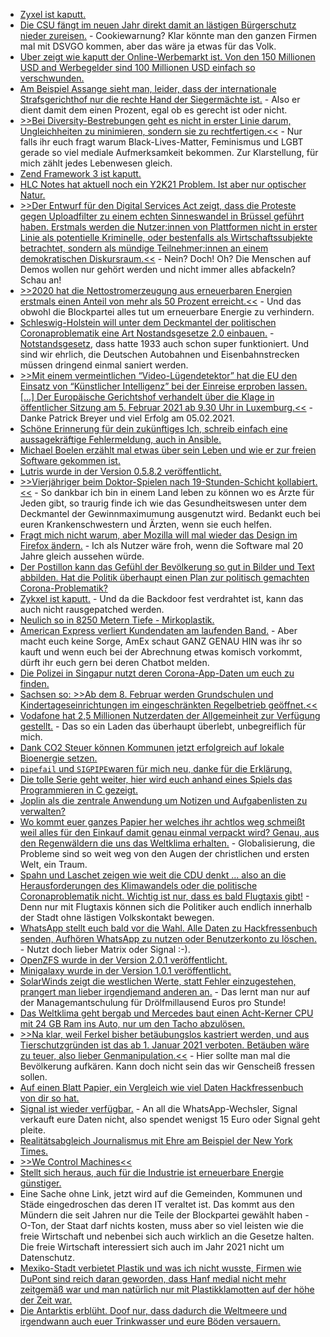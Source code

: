 * [Zyxel ist kaputt.](https://www.bleepingcomputer.com/news/security/secret-backdoor-discovered-in-zyxel-firewalls-and-ap-controllers/)
* [Die CSU fängt im neuen Jahr direkt damit an lästigen Bürgerschutz nieder zureisen.](https://tuxproject.de/blog/2021/01/csu-digital-belastend/) - Cookiewarnung? Klar könnte man den ganzen Firmen mal mit DSVGO kommen, aber das wäre ja etwas für das Volk.
* [Uber zeigt wie kaputt der Online-Werbemarkt ist. Von den 150 Millionen USD and Werbegelder sind 100 Millionen USD einfach so verschwunden.](https://blog.fefe.de/?ts=a10ce679)
* [Am Beispiel Assange sieht man, leider, dass der internationale Strafsgerichthof nur die rechte Hand der Siegermächte ist.](https://blog.fefe.de/?ts=a10de189) - Also er dient damit dem einen Prozent, egal ob es gerecht ist oder nicht.
* [>>Bei Diversity-Bestrebungen geht es nicht in erster Linie darum, Ungleichheiten zu minimieren, sondern sie zu rechtfertigen.<<](https://blog.fefe.de/?ts=a10d4a54) - Nur falls ihr euch fragt warum Black-Lives-Matter, Feminismus und LGBT gerade so viel mediale Aufmerksamkeit bekommen. Zur Klarstellung, für mich zählt jedes Lebenwesen gleich.
* [Zend Framework 3 ist kaputt.](https://www.bleepingcomputer.com/news/security/zend-framework-remote-code-execution-vulnerability-revealed/)
* [HLC Notes hat aktuell noch ein Y2K21 Problem. Ist aber nur optischer Natur.](http://blog.nashcom.de/nashcomblog.nsf/dx/y2k21-notes-property-box-created-date-is-empty.htm)
* [>>Der Entwurf für den Digital Services Act zeigt, dass die Proteste gegen Uploadfilter zu einem echten Sinneswandel in Brüssel geführt haben. Erstmals werden die Nutzer:innen von Plattformen nicht in erster Linie als potentielle Kriminelle, oder bestenfalls als Wirtschaftssubjekte betrachtet, sondern als mündige Teilnehmer:innen an einem demokratischen Diskursraum.<<](https://netzpolitik.org/2021/edit-policy-der-digital-services-act-steht-fuer-einen-sinneswandel-in-bruessel/) - Nein? Doch! Oh? Die Menschen auf Demos wollen nur gehört werden und nicht immer alles abfackeln? Schau an!
* [>>2020 hat die Nettostromerzeugung aus erneuerbaren Energien erstmals einen Anteil von mehr als 50 Prozent erreicht.<<](https://www.sonnenseite.com/de/energie/erneuerbare-erreichen-2020-erstmals-anteil-von-mehr-als-50-prozent-an-nettostromerzeugung/) - Und das obwohl die Blockpartei alles tut um erneuerbare Energie zu verhindern.
* [Schleswig-Holstein will unter dem Deckmantel der politischen Coronaproblematik eine Art Nostandsgesetze 2.0 einbauen.](https://verfassungsblog.de/notparlament-s-h/) - [Notstandsgesetz](https://de.wikipedia.org/wiki/Notstandsgesetz), dass hatte 1933 auch schon super funktioniert. Und sind wir ehrlich, die Deutschen Autobahnen und Eisenbahnstrecken müssen dringend einmal saniert werden.
* [>>Mit einem vermeintlichen “Video-Lügendetektor” hat die EU den Einsatz von “Künstlicher Intelligenz” bei der Einreise erproben lassen. [...] Der Europäische Gerichtshof verhandelt über die Klage in öffentlicher Sitzung am 5. Februar 2021 ab 9.30 Uhr in Luxemburg.<<](https://www.patrick-breyer.de/?p=594512) - Danke Patrick Breyer und viel Erfolg am 05.02.2021.
* [Schöne Erinnerung für dein zukünftiges Ich, schreib einfach eine aussagekräftige Fehlermeldung, auch in Ansible.](https://opensource.com/article/21/1/improve-ansible-play)
* [Michael Boelen erzählt mal etwas über sein Leben und wie er zur freien Software gekommen ist.](https://opensource.com/article/21/1/lynis)
* [Lutris wurde in der Version 0.5.8.2 veröffentlicht.](https://www.phoronix.com/scan.php?page=news_item&px=Lutris-0.5.8.2-Released)
* [>>Vierjähriger beim Doktor-Spielen nach 19-Stunden-Schicht kollabiert.<<](https://www.der-postillon.com/2019/01/doktor-spiel.html) - So dankbar ich bin in einem Land leben zu können wo es Ärzte für Jeden gibt, so traurig finde ich wie das Gesundheitswesen unter dem Deckmantel der Gewinnmaximumung ausgenutzt wird. Bedankt euch bei euren Krankenschwestern und Ärzten, wenn sie euch helfen.
* [Fragt mich nicht warum, aber Mozilla will mal wieder das Design im Firefox ändern.](https://winfuture.de/news,120347.html) - Ich als Nutzer wäre froh, wenn die Software mal 20 Jahre gleich aussehen würde.
* [Der Postillon kann das Gefühl der Bevölkerung so gut in Bilder und Text abbilden. Hat die Politik überhaupt einen Plan zur politisch gemachten Corona-Problematik?](https://www.der-postillon.com/2021/01/lostrommel.html)
* [Zykxel ist kaputt.](https://www.bleepingcomputer.com/news/security/hackers-start-exploiting-the-new-backdoor-in-zyxel-devices/) - Und da die Backdoor fest verdrahtet ist, kann das auch nicht rausgepatched werden.
* [Neulich so in 8250 Metern Tiefe - Mirkoplastik.](https://www.sonnenseite.com/de/wissenschaft/mikroplastik-in-8250-metern-tiefe/)
* [American Express verliert Kundendaten am laufenden Band.](https://www.bleepingcomputer.com/news/security/hacker-posts-data-of-10-000-american-express-accounts-for-free/) - Aber macht euch keine Sorge, AmEx schaut GANZ GENAU HIN was ihr so kauft und wenn euch bei der Abrechnung etwas komisch vorkommt, dürft ihr euch gern bei deren Chatbot melden.
* [Die Polizei in Singapur nutzt deren Corona-App-Daten um euch zu finden.](https://netzpolitik.org/2021/polizei-in-singapur-darf-daten-der-kontakt-tracing-anwendung-nutzen/)
* [Sachsen so: >>Ab dem 8. Februar werden Grundschulen und Kindertageseinrichtungen im eingeschränkten Regelbetrieb geöffnet.<<](https://www.bildung.sachsen.de/blog/index.php/2021/01/05/lockdown-fuer-schulen-und-kita-wird-verlaengert/)
* [Vodafone hat 2,5 Millionen Nutzerdaten der Allgemeinheit zur Verfügung gestellt.](https://www.bleepingcomputer.com/news/security/vodafones-ho-mobile-admits-data-breach-25m-users-impacted/) - Das so ein Laden das überhaupt überlebt, unbegreiflich für mich.
* [Dank CO2 Steuer können Kommunen jetzt erfolgreich auf lokale Bioenergie setzen.](https://energiewendedörfer.de/)
* [`pipefail` und `SIGPIPE`waren für mich neu, danke für die Erklärung.](https://utcc.utoronto.ca/~cks/space/blog/unix/ShellPipesTwoUsages)
* [Die tolle Serie geht weiter, hier wird euch anhand eines Spiels das Programmieren in C gezeigt.](https://opensource.com/article/21/1/learn-c)
* [Joplin als die zentrale Anwendung um Notizen und Aufgabenlisten zu verwalten?](https://joplinapp.org/)
* [Wo kommt euer ganzes Papier her welches ihr achtlos weg schmeißt weil alles für den Einkauf damit genau einmal verpackt wird? Genau, aus den Regenwäldern die uns das Weltklima erhalten.](https://netzfrauen.org/2021/01/06/indonesien-3-2/) - Globalisierung, die Probleme sind so weit weg von den Augen der christlichen und ersten Welt, ein Traum.
* [Spahn und Laschet zeigen wie weit die CDU denkt ... also an die Herausforderungen des Klimawandels oder die politische Coronaproblematik nicht. Wichtig ist nur, dass es bald Flugtaxis gibt!](https://www.sonnenseite.com/de/politik/impulspapier-von-laschet-und-spahn-gutes-klima-nur-fuer-die-wirtschaft/) - Denn nur mit Flugtaxis können sich die Politiker auch endlich innerhalb der Stadt ohne lästigen Volkskontakt bewegen.
* [WhatsApp stellt euch bald vor die Wahl. Alle Daten zu Hackfressenbuch senden, Aufhören WhatsApp zu nutzen oder Benutzerkonto zu löschen.](https://www.bleepingcomputer.com/news/security/whatsapp-share-your-data-with-facebook-or-delete-your-account/) - Nutzt doch lieber Matrix oder Signal :-).
* [OpenZFS wurde in der Version 2.0.1 veröffentlicht.](https://www.phoronix.com/scan.php?page=news_item&px=OpenZFS-2.0.1-Released)
* [Minigalaxy wurde in der Version 1.0.1 veröffentlicht.](https://github.com/sharkwouter/minigalaxy/releases/tag/1.0.1)
* [SolarWinds zeigt die westlichen Werte, statt Fehler einzugestehen, prangert man lieber irgendjemand anderen an.](https://www.golem.de/news/malware-offenbar-ermittlungen-gegen-jetbrains-nach-solarwinds-hack-2101-153210.html) - Das lernt man nur auf der Managemantschulung für Drölfmillausend Euros pro Stunde!
* [Das Weltklima geht bergab und Mercedes baut einen Acht-Kerner CPU mit 24 GB Ram ins Auto, nur um den Tacho abzulösen.](https://www.golem.de/news/mbux-hyperscreen-mercedes-eqs-mit-riesendisplay-und-haptischem-feedback-2101-153232.html)
* [>>Na klar, weil Ferkel bisher betäubungslos kastriert werden, und aus Tierschutzgründen ist das ab 1. Januar 2021 verboten. Betäuben wäre zu teuer, also lieber Genmanipulation.<<](https://blog.fefe.de/?ts=a106ed7e) - Hier sollte man mal die Bevölkerung aufkären. Kann doch nicht sein das wir Genscheiß fressen sollen.
* [Auf einen Blatt Papier, ein Vergleich wie viel Daten Hackfressenbuch von dir so hat.](https://i1.wp.com/9to5mac.com/wp-content/uploads/sites/6/2021/01/App-privacy-labels-messaging-apps.png?w=2500&quality=82&strip=all&ssl=1)
* [Signal ist wieder verfügbar.](https://www.bleepingcomputer.com/news/software/signal-fixes-verification-delays-caused-by-whatsapp-mass-exodus/) - An all die WhatsApp-Wechsler, Signal verkauft eure Daten nicht, also spendet wenigst 15 Euro oder Signal geht pleite.
* [Realitätsabgleich Journalismus mit Ehre am Beispiel der New York Times.](https://blog.fefe.de/?ts=a1065c72)
* [>>We Control Machines<<](https://www.youtube.com/watch?v=IQJ6cOEAURU)
* [Stellt sich heraus, auch für die Industrie ist erneuerbare Energie günstiger.](https://www.sonnenseite.com/de/politik/2021-wird-das-jahr-des-beschleunigten-ausbaus-der-erneuerbaren-energien/)
* Eine Sache ohne Link, jetzt wird auf die Gemeinden, Kommunen und Städe eingedroschen das deren IT veraltet ist. Das kommt aus den Mündern die seit Jahren nur die Teile der Blockpartei gewählt haben - O-Ton, der Staat darf nichts kosten, muss aber so viel leisten wie die freie Wirtschaft und nebenbei sich auch wirklich an die Gesetze halten. Die freie Wirtschaft interessiert sich auch im Jahr 2021 nicht um Datenschutz.
* [Mexiko-Stadt verbietet Plastik und was ich nicht wusste, Firmen wie DuPont sind reich daran geworden, dass Hanf medial nicht mehr zeitgemäß war und man natürlich nur mit Plastikklamotten auf der höhe der Zeit war.](https://netzfrauen.org/2021/01/09/plastic-28/)
* [Die Antarktis erblüht. Doof nur, dass dadurch die Weltmeere und irgendwann auch euer Trinkwasser und eure Böden versauern.](https://www.sonnenseite.com/de/wissenschaft/das-neue-gesicht-der-antarktis/)

